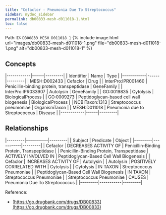```yaml
---
title: "Cefaclor - Pneumonia Due To Streptococcus"
sidebar: mydoc_sidebar
permalink: db00833-mesh-d011018-1.html
toc: false 
---
```



Path ID: `DB00833_MESH_D011018_1`
{% include image.html url="images/db00833-mesh-d011018-1.png" file="db00833-mesh-d011018-1.png" alt="db00833-mesh-d011018-1" %}

## Concepts

|------------|------|---------|
| Identifier | Name | Type    |
|------------|------|---------|
| MESH:D002433 | Cefaclor | Drug |
| InterPro:IPR001460 | Penicillin-binding protein, transpeptidase | GeneFamily |
| InterPro:IPR033907 | Autolysin | GeneFamily |
| GO:0019835 | Cytolysis | BiologicalProcess |
| GO:0009273 | Peptidoglycan-based cell wall biogenesis | BiologicalProcess |
| NCBITaxon:1313 | Streptococcus pneumoniae | OrganismTaxon |
| MESH:D011018 | Pneumonia due to Streptococcus | Disease |
|------------|------|---------|

## Relationships

|---------|-----------|---------|
| Subject | Predicate | Object  |
|---------|-----------|---------|
| Cefaclor | DECREASES ACTIVITY OF | Penicillin-Binding Protein, Transpeptidase |
| Penicillin-Binding Protein, Transpeptidase | ACTIVELY INVOLVED IN | Peptidoglycan-Based Cell Wall Biogenesis |
| Cefaclor | INCREASES ACTIVITY OF | Autolysin |
| Autolysin | POSITIVELY CORRELATED WITH | Cytolysis |
| Cytolysis | IN TAXON | Streptococcus Pneumoniae |
| Peptidoglycan-Based Cell Wall Biogenesis | IN TAXON | Streptococcus Pneumoniae |
| Streptococcus Pneumoniae | CAUSES | Pneumonia Due To Streptococcus |
|---------|-----------|---------|

Reference: 
  - [https://go.drugbank.com/drugs/DB00833](https://go.drugbank.com/drugs/DB00833)
